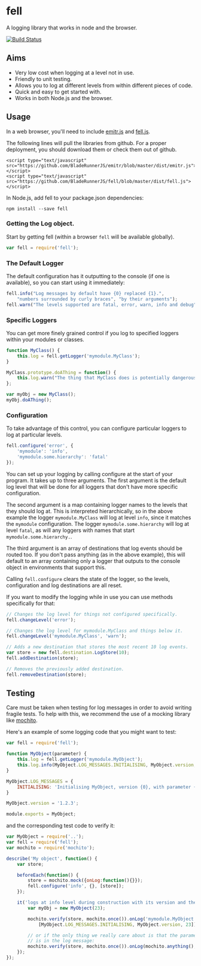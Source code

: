 # fell

A logging library that works in node and the browser.

[![Build Status](https://travis-ci.org/BladeRunnerJS/fell.png)](https://travis-ci.org/BladeRunnerJS/fell)

## Aims

* Very low cost when logging at a level not in use.
* Friendly to unit testing.
* Allows you to log at different levels from within different pieces of code.
* Quick and easy to get started with.
* Works in both Node.js and the browser.

## Usage

In a web browser, you'll need to include [emitr.js](https://github.com/BladeRunnerJS/emitr/blob/master/dist/emitr.js) and [fell.js](dist/fell.js).

The following lines will pull the libraries from github. For a proper deployment, you should
download them or check them out of github.

```
<script type="text/javascript" src="https://github.com/BladeRunnerJS/emitr/blob/master/dist/emitr.js"></script>
<script type="text/javascript" src="https://github.com/BladeRunnerJS/fell/blob/master/dist/fell.js"></script>
```

In Node.js, add fell to your package.json dependencies:

```shell
npm install --save fell
```

###  Getting the Log object.

Start by getting fell (within a browser `fell` will be available globally).

```js
var fell = require('fell');
```

### The Default Logger

The default configuration has it outputting to the console (if one is available), so you can start
using it immediately:

```js
fell.info("Log messages by default have {0} replaced {1}.",
	"numbers surrounded by curly braces", "by their arguments");
fell.warn("The levels supported are fatal, error, warn, info and debug");
```

### Specific Loggers

You can get more finely grained control if you log to specified loggers within your modules or
classes.

```js
function MyClass() {
	this.log = fell.getLogger('mymodule.MyClass');
}

MyClass.prototype.doAThing = function() {
	this.log.warn("The thing that MyClass does is potentially dangerous!");
};

var myObj = new MyClass();
myObj.doAThing();
```

### Configuration

To take advantage of this control, you can configure particular loggers to log at particular levels.

```js
fell.configure('error', {
	'mymodule': 'info',
	'mymodule.some.hierarchy': 'fatal'
});
```

You can set up your logging by calling configure at the start of your program.  It takes up to three
arguments.  The first argument is the default log level that will be done for all loggers that don't
have more specific configuration.

The second argument is a map containing logger names to the levels that they should log at.  This
is interpreted hierarchically, so in the above example the logger `mymodule.MyClass` will log at
level `info`, since it matches the `mymodule` configuration.  The logger `mymodule.some.hierarchy`
will log at level `fatal`, as will any loggers with names that start `mymodule.some.hierarchy.`.

The third argument is an array of destinations that log events should be routed too.  If you don't
pass anything (as in the above example), this will default to an array containing only a logger that
outputs to the console object in environments that support this.

Calling `fell.configure` clears the state of the logger, so the levels, configuration and log
destinations are all reset.

If you want to modify the logging while in use you can use methods specifically for that:

```js
// Changes the log level for things not configured specifically.
fell.changeLevel('error');

// Changes the log level for mymodule.MyClass and things below it.
fell.changeLevel('mymodule.MyClass', 'warn');

// Adds a new destination that stores the most recent 10 log events.
var store = new fell.destination.LogStore(10);
fell.addDestination(store);

// Removes the previously added destination.
fell.removeDestination(store);
```

## Testing

Care must be taken when testing for log messages in order to avoid writing fragile tests. To help with this, we
recommend the use of a mocking library like [mochito](https://github.com/dchambers/mochito).

Here's an example of some logging code that you might want to test:

```js
var fell = require('fell');

function MyObject(parameter) {
	this.log = fell.getLogger('mymodule.MyObject');
	this.log.info(MyObject.LOG_MESSAGES.INITIALISING, MyObject.version, parameter);
}

MyObject.LOG_MESSAGES = {
	INITIALISING: 'Initialising MyObject, version {0}, with parameter {1}.'
}

MyObject.version = '1.2.3';

module.exports = MyObject;
```

and the corresponding test code to verify it:

```js
var MyObject = require('..');
var fell = require('fell');
var mochito = require('mochito');

describe('My object', function() {
	var store;

	beforeEach(function() {
		store = mochito.mock({onLog:function(){}});
		fell.configure('info', {}, [store]);
	});

	it('logs at info level during construction with its version and the parameter', function() {
		var myObj = new MyObject(23);

		mochito.verify(store, mochito.once()).onLog('mymodule.MyObject', 'info',
			[MyObject.LOG_MESSAGES.INITIALISING, MyObject.version, 23]);

		// or if the only thing we really care about is that the parameter
		// is in the log message:
		mochito.verify(store, mochito.once()).onLog(mochito.anything(), mochito.anything(), mochito.hasItem(23));
	});
});
```
